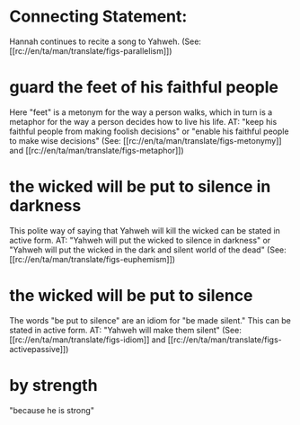 # Connecting Statement:

Hannah continues to recite a song to Yahweh. (See: [[rc://en/ta/man/translate/figs-parallelism]])

# guard the feet of his faithful people

Here "feet" is a metonym for the way a person walks, which in turn is a metaphor for the way a person decides how to live his life. AT: "keep his faithful people from making foolish decisions" or "enable his faithful people to make wise decisions" (See: [[rc://en/ta/man/translate/figs-metonymy]] and [[rc://en/ta/man/translate/figs-metaphor]])

# the wicked will be put to silence in darkness

This polite way of saying that Yahweh will kill the wicked can be stated in active form. AT: "Yahweh will put the wicked to silence in darkness" or "Yahweh will put the wicked in the dark and silent world of the dead" (See: [[rc://en/ta/man/translate/figs-euphemism]])

# the wicked will be put to silence

The words "be put to silence" are an idiom for "be made silent." This can be stated in active form. AT: "Yahweh will make them silent" (See: [[rc://en/ta/man/translate/figs-idiom]] and [[rc://en/ta/man/translate/figs-activepassive]])

# by strength

"because he is strong"
